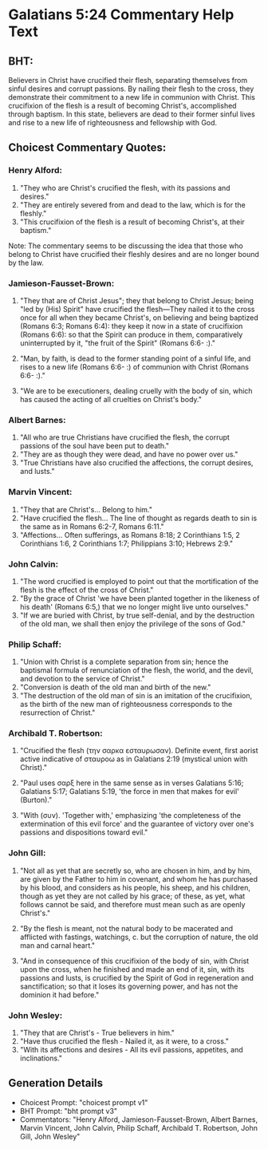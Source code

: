 # Galatians 5:24 Commentary Help Text

## BHT:
Believers in Christ have crucified their flesh, separating themselves from sinful desires and corrupt passions. By nailing their flesh to the cross, they demonstrate their commitment to a new life in communion with Christ. This crucifixion of the flesh is a result of becoming Christ's, accomplished through baptism. In this state, believers are dead to their former sinful lives and rise to a new life of righteousness and fellowship with God.

## Choicest Commentary Quotes:
### Henry Alford:
1. "They who are Christ's crucified the flesh, with its passions and desires." 
2. "They are entirely severed from and dead to the law, which is for the fleshly."
3. "This crucifixion of the flesh is a result of becoming Christ's, at their baptism."

Note: The commentary seems to be discussing the idea that those who belong to Christ have crucified their fleshly desires and are no longer bound by the law.

### Jamieson-Fausset-Brown:
1. "They that are of Christ Jesus"; they that belong to Christ Jesus; being "led by (His) Spirit" have crucified the flesh—They nailed it to the cross once for all when they became Christ's, on believing and being baptized (Romans 6:3; Romans 6:4): they keep it now in a state of crucifixion (Romans 6:6): so that the Spirit can produce in them, comparatively uninterrupted by it, "the fruit of the Spirit" (Romans 6:6- :)." 

2. "Man, by faith, is dead to the former standing point of a sinful life, and rises to a new life (Romans 6:6- :) of communion with Christ (Romans 6:6- :)." 

3. "We are to be executioners, dealing cruelly with the body of sin, which has caused the acting of all cruelties on Christ's body."

### Albert Barnes:
1. "All who are true Christians have crucified the flesh, the corrupt passions of the soul have been put to death."
2. "They are as though they were dead, and have no power over us."
3. "True Christians have also crucified the affections, the corrupt desires, and lusts."

### Marvin Vincent:
1. "They that are Christ's... Belong to him." 
2. "Have crucified the flesh... The line of thought as regards death to sin is the same as in Romans 6:2-7, Romans 6:11."
3. "Affections... Often sufferings, as Romans 8:18; 2 Corinthians 1:5, 2 Corinthians 1:6, 2 Corinthians 1:7; Philippians 3:10; Hebrews 2:9."

### John Calvin:
1. "The word crucified is employed to point out that the mortification of the flesh is the effect of the cross of Christ."
2. "By the grace of Christ 'we have been planted together in the likeness of his death' (Romans 6:5,) that we no longer might live unto ourselves."
3. "If we are buried with Christ, by true self-denial, and by the destruction of the old man, we shall then enjoy the privilege of the sons of God."

### Philip Schaff:
1. "Union with Christ is a complete separation from sin; hence the baptismal formula of renunciation of the flesh, the world, and the devil, and devotion to the service of Christ."
2. "Conversion is death of the old man and birth of the new."
3. "The destruction of the old man of sin is an imitation of the crucifixion, as the birth of the new man of righteousness corresponds to the resurrection of Christ."

### Archibald T. Robertson:
1. "Crucified the flesh (την σαρκα εσταυρωσαν). Definite event, first aorist active indicative of σταυροω as in Galatians 2:19 (mystical union with Christ)."

2. "Paul uses σαρξ here in the same sense as in verses Galatians 5:16; Galatians 5:17; Galatians 5:19, 'the force in men that makes for evil' (Burton)."

3. "With (συν). 'Together with,' emphasizing 'the completeness of the extermination of this evil force' and the guarantee of victory over one's passions and dispositions toward evil."

### John Gill:
1. "Not all as yet that are secretly so, who are chosen in him, and by him, are given by the Father to him in covenant, and whom he has purchased by his blood, and considers as his people, his sheep, and his children, though as yet they are not called by his grace; of these, as yet, what follows cannot be said, and therefore must mean such as are openly Christ's." 

2. "By the flesh is meant, not the natural body to be macerated and afflicted with fastings, watchings, c. but the corruption of nature, the old man and carnal heart."

3. "And in consequence of this crucifixion of the body of sin, with Christ upon the cross, when he finished and made an end of it, sin, with its passions and lusts, is crucified by the Spirit of God in regeneration and sanctification; so that it loses its governing power, and has not the dominion it had before."

### John Wesley:
1. "They that are Christ's - True believers in him."
2. "Have thus crucified the flesh - Nailed it, as it were, to a cross."
3. "With its affections and desires - All its evil passions, appetites, and inclinations."


## Generation Details
- Choicest Prompt: "choicest prompt v1"
- BHT Prompt: "bht prompt v3"
- Commentators: "Henry Alford, Jamieson-Fausset-Brown, Albert Barnes, Marvin Vincent, John Calvin, Philip Schaff, Archibald T. Robertson, John Gill, John Wesley"
